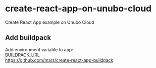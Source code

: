 # create-react-app-on-unubo-cloud
Create React App example on Unubo Cloud

## Add buildpack
Add environment variable to app:\
BUILDPACK_URL\
https://github.com/mars/create-react-app-buildpack
